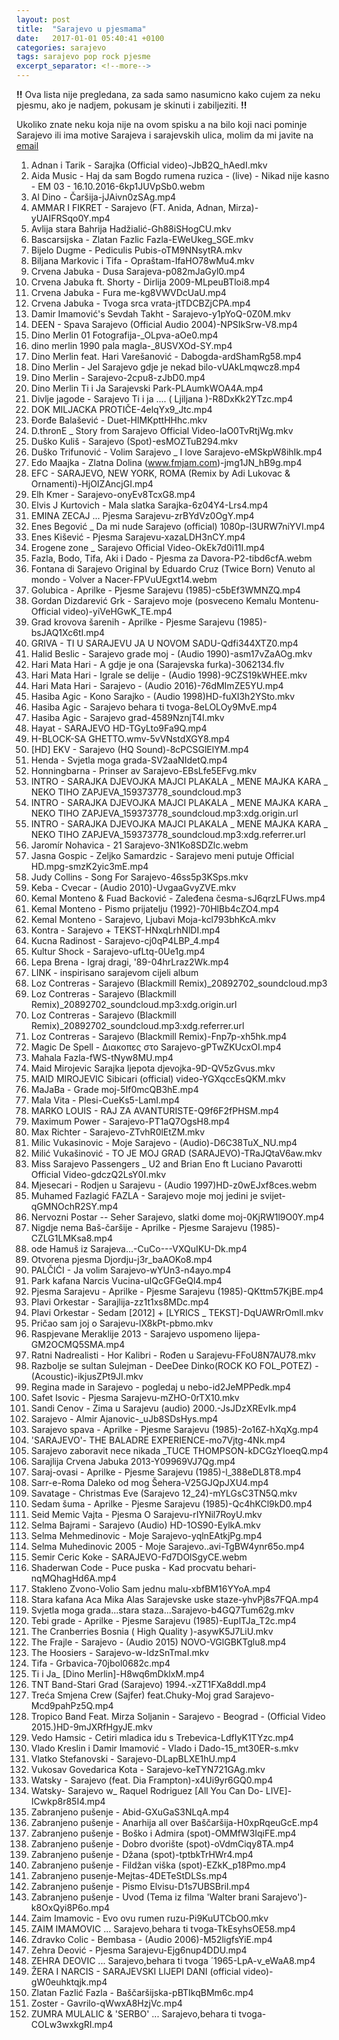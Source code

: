 ```yaml
---
layout: post
title:  "Sarajevo u pjesmama"
date:   2017-01-01 05:40:41 +0100
categories: sarajevo
tags: sarajevo pop rock pjesme
excerpt_separator: <!--more-->
---
```


**!!** Ova lista nije pregledana, za sada samo nasumicno kako cujem za neku pjesmu, ako je nadjem, pokusam je skinuti i zabiljeziti. **!!**

Ukoliko znate neku koja nije na ovom spisku a na bilo koji naci pominje Sarajevo ili ima motive Sarajeva i sarajevskih ulica, molim da mi javite na [email](mailto:vedran@nardev.org)

<!--more-->

1. Adnan i Tarik - Sarajka (Official video)-JbB2Q_hAedI.mkv
2. Aida Music - Haj da sam Bogdo rumena ruzica - (live) - Nikad nije kasno - EM 03 - 16.10.2016-6kp1JUVpSb0.webm
3. Al Dino - Čaršija-jJAivn0zSAg.mp4
4. AMMAR I FIKRET - Sarajevo (FT. Anida, Adnan, Mirza)-yUAIFRSqo0Y.mp4
5. Avlija stara Bahrija Hadžialić-Gh88iSHogCU.mkv
6. Bascarsijska - Zlatan Fazlic Fazla-EWeUkeg_SGE.mkv
7. Bijelo Dugme - Pediculis Pubis-oTM9NNsytRA.mkv
8. Biljana Markovic i Tifa - Opraštam-IfaHO78wMu4.mkv
9. Crvena Jabuka - Dusa Sarajeva-p082mJaGyl0.mp4
10. Crvena Jabuka ft. Shorty - Dirlija 2009-MLpeuBTloi8.mp4
11. Crvena Jabuka - Fura me-kg8VWVDcUaU.mp4
12. Crvena Jabuka - Tvoga srca vrata-jtTDCBZjCPA.mp4
13. Damir Imamović's Sevdah Takht - Sarajevo-y1pYoQ-0Z0M.mkv
14. DEEN - Spava Sarajevo (Official Audio 2004)-NPSIkSrw-V8.mp4
15. Dino Merlin   01   Fotografija-_OLpva-aOe0.mp4
16. dino merlin 1990 pala magla-_8USVXOd-SY.mp4
17. Dino Merlin feat. Hari Varešanović - Dabogda-ardShamRg58.mp4
18. Dino Merlin - Jel Sarajevo gdje je nekad bilo-vUAkLmqwcz8.mp4
19. Dino Merlin - Sarajevo-2cpu8-zJbD0.mp4
20. Dino Merlin Ti i Ja   Sarajevski Park-PLAumkWOA4A.mp4
21. Divlje jagode - Sarajevo Ti i ja .... ( Ljiljana )-R8DxKk2YTzc.mp4
22. DOK MILJACKA PROTIČE-4elqYx9_Jtc.mp4
23. Đorđe Balašević - Duet-HlMKpttHHhc.mkv
24. D.thronE _ Story from Sarajevo Official Video-IaO0TvRtjWg.mkv
25. Duško Kuliš - Sarajevo (Spot)-esMOZTuB294.mkv
26. Duško Trifunović - Volim Sarajevo _ I love Sarajevo-eMSkpW8ihIk.mp4
27. Edo Maajka - Zlatna Dolina (www.fmjam.com)-jmg1JN_hB9g.mp4
28. EFC - SARAJEVO, NEW YORK, ROMA (Remix by Adi Lukovac & Ornamenti)-HjOIZAncjGI.mp4
29. Elh Kmer - Sarajevo-onyEv8TcxG8.mp4
30. Elvis J  Kurtovich - Mala slatka Sarajka-6z04Y4-Lrs4.mp4
31. EMINA ZECAJ ... Pjesma Sarajevu-zrBYdVz0OgY.mp4
32. Enes Begović _ Da mi nude Sarajevo (official) 1080p-l3URW7niYVI.mp4
33. Enes Kišević - Pjesma Sarajevu-xazaLDH3nCY.mp4
34. Erogene zone _ Sarajevo Official Video-OkEk7d0i11I.mp4
35. Fazla, Bodo, Tifa, Aki i Dado - Pjesma za Davora-P2-tibd6cfA.webm
36. Fontana di Sarajevo Original by Eduardo Cruz (Twice Born) Venuto al mondo - Volver a Nacer-FPVuUEgxt14.webm
37. Golubica - Aprilke - Pjesme Sarajevu (1985)-c5bEf3WMNZQ.mp4
38. Gordan Dizdarević Grk - Sarajevo moje (posveceno Kemalu Montenu-Official video)-yiVeHGwK_TE.mp4
39. Grad krovova šarenih - Aprilke - Pjesme Sarajevu (1985)-bsJAQ1Xc6tI.mp4
40. GRIVA -  TI U SARAJEVU JA U NOVOM SADU-Qdfi344XTZ0.mp4
41. Halid Beslic - Sarajevo grade moj - (Audio 1990)-asm17vZaAOg.mkv
42. Hari Mata Hari - A gdje je ona (Sarajevska furka)-3062134.flv
43. Hari Mata Hari - Igrale se delije - (Audio 1998)-9CZS19kWHEE.mkv
44. Hari Mata Hari - Sarajevo - (Audio 2016)-76dMImZE5YU.mp4
45. Hasiba Agic - Kono Sarajko - (Audio 1998)HD-fuXI3h2YSto.mkv
46. Hasiba Agic - Sarajevo behara ti tvoga-8eLOLOy9MvE.mp4
47. Hasiba Agic - Sarajevo grad-4589NznjT4I.mkv
48. Hayat - SARAJEVO HD-TGyLto9Fa9Q.mp4
49. H-BLOCK-SA GHETTO.wmv-5vVNstdXGY8.mp4
50. [HD] EKV - Sarajevo (HQ Sound)-8cPCSGlElYM.mp4
51. Henda - Svjetla moga grada-SV2aaNIdetQ.mp4
52. Honningbarna - Prinser av Sarajevo-EBsLfe5EFvg.mkv
53. INTRO - SARAJKA DJEVOJKA MAJCI PLAKALA _ MENE MAJKA KARA _ NEKO TIHO ZAPJEVA_159373778_soundcloud.mp3
54. INTRO - SARAJKA DJEVOJKA MAJCI PLAKALA _ MENE MAJKA KARA _ NEKO TIHO ZAPJEVA_159373778_soundcloud.mp3:xdg.origin.url
55. INTRO - SARAJKA DJEVOJKA MAJCI PLAKALA _ MENE MAJKA KARA _ NEKO TIHO ZAPJEVA_159373778_soundcloud.mp3:xdg.referrer.url
56. Jaromír Nohavica - 21 Sarajevo-3N1Ko8SDZlc.webm
57. Jasna Gospic - Zeljko Samardzic - Sarajevo meni putuje Official HD.mpg-smzK2yic3mE.mp4
58. Judy Collins - Song For Sarajevo-46ss5p3KSps.mkv
59. Keba - Cvecar - (Audio 2010)-UvgaaGvyZVE.mkv
60. Kemal Monteno & Fuad Backović  -  Zaleđena česma-sJ6qrzLFUws.mp4
61. Kemal Monteno - Pismo prijatelju (1992)-70HlBb4cZO4.mp4
62. Kemal Monteno - Sarajevo, Ljubavi Moja-kcl793bhKcA.mkv
63. Kontra - Sarajevo + TEKST-HNxqLrhNlDI.mp4
64. Kucna Radinost - Sarajevo-cj0qP4LBP_4.mp4
65. Kultur Shock - Sarajevo-ufLtq-0Ue1g.mp4
66. Lepa Brena - Igraj dragi, '89-04hrLraz2Wk.mp4
67. LINK - inspirisano sarajevom cijeli album
68. Loz Contreras - Sarajevo (Blackmill Remix)_20892702_soundcloud.mp3
69. Loz Contreras - Sarajevo (Blackmill Remix)_20892702_soundcloud.mp3:xdg.origin.url
70. Loz Contreras - Sarajevo (Blackmill Remix)_20892702_soundcloud.mp3:xdg.referrer.url
71. Loz Contreras - Sarajevo (Blackmill Remix)-Fnp7p-xh5hk.mp4
72. Magic De Spell - Διακοπες στο Sarajevo-gPTwZKUcxOI.mp4
73. Mahala Fazla-fWS-tNyw8MU.mp4
74. Maid Mirojevic   Sarajka ljepota djevojka-9D-QV5zGvus.mkv
75. MAID MIROJEVIC   Sibicari (official) video-YGXqccEsQKM.mkv
76. MaJaBa - Grade moj-5If0mcQB3hE.mp4
77. Mala Vita - Plesi-CueKs5-LamI.mp4
78. MARKO LOUIS - RAJ ZA AVANTURISTE-Q9f6F2fPHSM.mp4
79. Maximum Power - Sarajevo-PT1aQ7OgsH8.mp4
80. Max Richter - Sarajevo-ZTvhR0lEtZM.mkv
81. Milic Vukasinovic - Moje Sarajevo - (Audio)-D6C38TuX_NU.mp4
82. Milić Vukašinović - TO JE MOJ GRAD (SARAJEVO)-TRaJQtaV6aw.mkv
83. Miss Sarajevo Passengers _ U2 and Brian Eno ft  Luciano Pavarotti Official Video-gdczQ2LsY0I.mkv
84. Mjesecari - Rodjen u Sarajevu - (Audio 1997)HD-z0wEJxf8ces.webm
85. Muhamed Fazlagić FAZLA - Sarajevo moje moj jedini je svijet-qGMNOchR2SY.mp4
86. Nervozni Postar -- Seher Sarajevo, slatki dome moj-0KjRW1l9O0Y.mp4
87. Nigdje nema Baš-čaršije - Aprilke - Pjesme Sarajevu (1985)-CZLG1LMKsa8.mp4
88. ode Hamuš iz Sarajeva...-CuCo---VXQuIKU-Dk.mp4
89. Otvorena pjesma Djordju-j3r_baAOKo8.mp4
90. PALČIĆI - Ja volim Sarajevo-wYUn3-n4ayo.mp4
91. Park kafana Narcis Vucina-uIQcGFGeQl4.mp4
92. Pjesma Sarajevu - Aprilke - Pjesme Sarajevu (1985)-QKttm57KjBE.mp4
93. Plavi Orkestar - Sarajlija-zz1t1xs8MDc.mp4
94. Plavi Orkestar - Sedam [2012] + [LYRICS _ TEKST]-DqUAWRrOmlI.mkv
95. Pričao sam joj o Sarajevu-lX8kPt-pbmo.mkv
96. Raspjevane Meraklije 2013 - Sarajevo uspomeno lijepa-GM2OCMQ5SMA.mp4
97. Ratni Nadrealisti - Hor Kalibri - Rođen u Sarajevu-FFoU8N7AU78.mkv
98. Razbolje se sultan Sulejman - DeeDee Dinko(ROCK KO FOL_POTEZ) - (Acoustic)-ikjusZPt9JI.mkv
99. Regina made in Sarajevo - pogledaj u nebo-id2JeMPPedk.mp4
100. Safet Isovic - Pjesma Sarajevu-mZHO-0rTX10.mkv
101. Sandi Cenov - Zima u Sarajevu (audio) 2000.-JsJDzXREvIk.mp4
102. Sarajevo - Almir Ajanovic-_uJb8SDsHys.mp4
103. Sarajevo spava - Aprilke - Pjesme Sarajevu (1985)-2o16Z-hXqXg.mp4
104. 'SARAJEVO'- THE BALADRE EXPERIENCE-mo7Vjtg-4Nk.mp4
105. Sarajevo zaboravit nece nikada  _TUCE THOMPSON-kDCGzYIoeqQ.mp4
106. Sarajlija Crvena Jabuka 2013-Y09969VJ7Qg.mp4
107. Saraj-ovasi - Aprilke - Pjesme Sarajevu (1985)-l_388eDL8T8.mp4
108. Sarr-e-Roma  Daleko od mog Šehera-V25GJQpJXU4.mp4
109. Savatage - Christmas Eve (Sarajevo 12_24)-mYLGsC3TN5Q.mkv
110. Sedam šuma - Aprilke - Pjesme Sarajevu (1985)-Qc4hKCl9kD0.mp4
111. Seid Memic Vajta - Pjesma O Sarajevu-rIYNil7RoyU.mkv
112. Selma Bajrami - Sarajevo (Audio) HD-1OS90-EylkA.mkv
113. Selma Mehmedinovic - Moje Sarajevo-yqlnEAtkjPg.mp4
114. Selma Muhedinovic 2005 - Moje Sarajevo..avi-TgBW4ynr65o.mp4
115. Semir Ceric Koke - SARAJEVO-Fd7DOlSgyCE.webm
116. Shaderwan Code - Puce puska - Kad procvatu behari-nqMQhagHd6A.mp4
117. Stakleno Zvono-Volio Sam jednu malu-xbfBM16YYoA.mp4
118. Stara kafana   Aca Mika Alas   Sarajevske uske staze-yhvPj8s7FQA.mp4
119. Svjetla moga grada...stara staza...Sarajevo-b4GQ7Tum62g.mkv
120. Tebi grade - Aprilke - Pjesme Sarajevu (1985)-EuplTJa_T2c.mp4
121. The Cranberries Bosnia ( High Quality )-asywK5J7LiU.mkv
122. The Frajle - Sarajevo - (Audio 2015) NOVO-VGlGBKTglu8.mp4
123. The Hoosiers - Sarajevo-w-IdzSnTmaI.mkv
124. Tifa - Grbavica-70jbol0682c.mp4
125. Ti i Ja_ [Dino Merlin]-H8wq6mDklxM.mp4
126. TNT Band-Stari Grad (Sarajevo) 1994.-xZT1FXa8ddI.mp4
127. Treća Smjena Crew (Sajfer) feat.Chuky-Moj grad Sarajevo-Mcd9pahPz5Q.mp4
128. Tropico Band Feat. Mirza Soljanin - Sarajevo - Beograd - (Official Video 2015.)HD-9mJXRfHgyJE.mkv
129. Vedo Hamsic - Cetiri mladica idu s Trebevica-LdfIyK1TYzc.mp4
130. Vlado Kreslin i Damir Imamović - Vlado i Dado-15_mt30ER-s.mkv
131. Vlatko Stefanovski - Sarajevo-DLapBLXE1hU.mp4
132. Vukosav Govedarica Kota - Sarajevo-keTYN721GAg.mkv
133. Watsky - Sarajevo (feat. Dia Frampton)-x4Ui9yr6GQ0.mp4
134. Watsky- Sarajevo w_ Raquel Rodriguez [All You Can Do- LIVE]-ICwkp8r85I4.mp4
135. Zabranjeno pušenje - Abid-GXuGaS3NLqA.mp4
136. Zabranjeno pušenje - Anarhija all over Baščaršija-H0xpRqeuGcE.mp4
137. Zabranjeno pušenje - Boško i Admira (spot)-OMMfW3IqiFE.mp4
138. Zabranjeno pušenje - Dobro dvorište (spot)-oVdmCiqy8TA.mp4
139. Zabranjeno pušenje - Džana (spot)-tptbkTrHWr4.mp4
140. Zabranjeno pušenje - Fildžan viška (spot)-EZkK_p18Pmo.mp4
141. Zabranjeno pusenje-Mejtas-4DETeStDLSs.mp4
142. Zabranjeno pušenje - Pismo Elvisu-D1s7UBSBriI.mp4
143. Zabranjeno pušenje - Uvod (Tema iz filma 'Walter brani Sarajevo')-k8OxQyi8P6o.mp4
144. Zaim Imamovic - Evo ovu rumen ruzu-Pi9KuUTCbO0.mkv
145. ZAIM IMAMOVIC ... Sarajevo,behara ti tvoga-TkEsyhsOE58.mp4
146. Zdravko Colic - Bembasa - (Audio 2006)-M52ligfsYiE.mp4
147. Zehra Deović - Pjesma Sarajevu-Ejg6nup4DDU.mp4
148. ZEHRA DEOVIC ... Sarajevo,behara ti tvoga ´1965-LpA-v_eWaA8.mp4
149. ŽERA I NARCIS - SARAJEVSKI LIJEPI DANI (official video)-gW0euhktqjk.mp4
150. Zlatan Fazlić Fazla - Baščaršijska-pBTIkqBMm6c.mp4
151. Zoster - Gavrilo-qWwxA8HzjVc.mp4
152. ZUMRA MULALIC & 'SERBO' ... Sarajevo,behara ti tvoga-COLw3wxkgRI.mp4